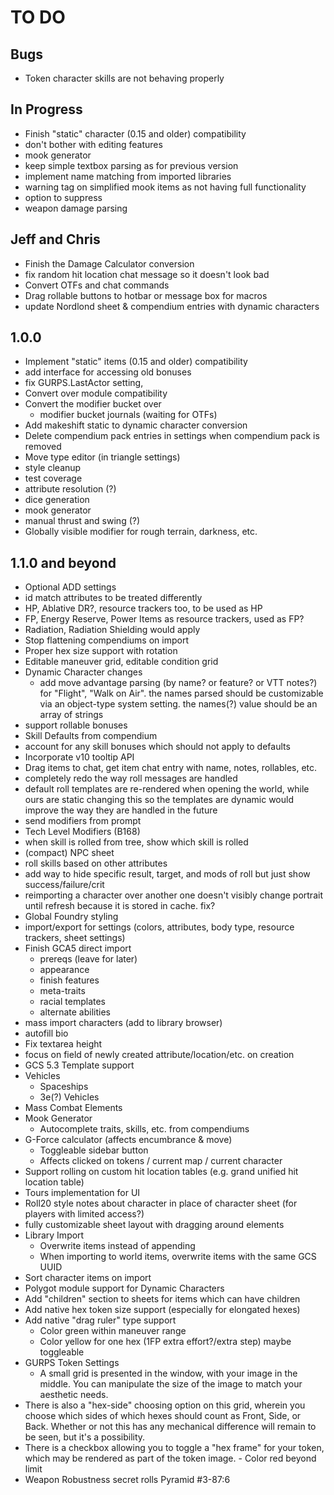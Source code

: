 # TO DO

## Bugs
- Token character skills are not behaving properly

## In Progress

- Finish "static" character (0.15 and older) compatibility
 - don't bother with editing features
- mook generator
 - keep simple textbox parsing as for previous version
 - implement name matching from imported libraries
 - warning tag on simplified mook items as not having full functionality
  - option to suppress
 - weapon damage parsing

## Jeff and Chris

- Finish the Damage Calculator conversion
 - fix random hit location chat message so it doesn't look bad
- Convert OTFs and chat commands
 - Drag rollable buttons to hotbar or message box for macros
- update Nordlond sheet & compendium entries with dynamic characters

## 1.0.0

- Implement "static" items (0.15 and older) compatibility
 - add interface for accessing old bonuses
- fix GURPS.LastActor setting,
- Convert over module compatibility
- Convert the modifier bucket over
  - modifier bucket journals (waiting for OTFs)
- Add makeshift static to dynamic character conversion
- Delete compendium pack entries in settings when compendium pack is removed
- Move type editor (in triangle settings)
- style cleanup
- test coverage
 - attribute resolution (?)
 - dice generation
 - mook generator
-   manual thrust and swing (?)
- Globally visible modifier for rough terrain, darkness, etc.

## 1.1.0 and beyond

- Optional ADD settings
 - id match attributes to be treated differently
  - HP, Ablative DR?, resource trackers too, to be used as HP
  - FP, Energy Reserve, Power Items as resource trackers, used as FP?
  - Radiation, Radiation Shielding would apply
- Stop flattening compendiums on import
- Proper hex size support with rotation
- Editable maneuver grid, editable condition grid
- Dynamic Character changes
  - add move advantage parsing (by name? or feature? or VTT notes?) for "Flight", "Walk on Air".
    the names parsed should be customizable via an object-type system setting. the names(?) value should be an array of strings
- support rollable bonuses
- Skill Defaults from compendium
 - account for any skill bonuses which should not apply to defaults
- Incorporate v10 tooltip API
- Drag items to chat, get item chat entry with name, notes, rollables, etc.
- completely redo the way roll messages are handled
 - default roll templates are re-rendered when opening the world, while ours are static
  changing this so the templates are dynamic would improve the way they are handled in the future
- send modifiers from prompt
- Tech Level Modifiers (B168)
- when skill is rolled from tree, show which skill is rolled
- (compact) NPC sheet
- roll skills based on other attributes
- add way to hide specific result, target, and mods of roll but just show success/failure/crit
- reimporting a character over another one doesn't visibly change portrait until refresh because it is stored in cache. fix?
- Global Foundry styling
- import/export for settings (colors, attributes, body type, resource trackers, sheet settings)
- Finish GCA5 direct import
  - prereqs (leave for later)
  - appearance
  - finish features
  - meta-traits
  - racial templates
  - alternate abilities
- mass import characters (add to library browser)
- autofill bio
- Fix textarea height
- focus on field of newly created attribute/location/etc. on creation
- GCS 5.3 Template support
- Vehicles
  - Spaceships
  - 3e(?) Vehicles
- Mass Combat Elements
- Mook Generator
  - Autocomplete traits, skills, etc. from compendiums
- G-Force calculator (affects encumbrance & move)
  - Toggleable sidebar button
  - Affects clicked on tokens / current map / current character
- Support rolling on custom hit location tables (e.g. grand unified hit location table)
- Tours implementation for UI
- Roll20 style notes about character in place of character sheet (for players with limited access?)
- fully customizable sheet layout with dragging around elements
- Library Import
  - Overwrite items instead of appending
  - When importing to world items, overwrite items with the same GCS UUID
- Sort character items on import
- Polygot module support for Dynamic Characters
- Add "children" section to sheets for items which can have children
- Add native hex token size support (especially for elongated hexes)
- Add native "drag ruler" type support
  - Color green within maneuver range
  - Color yellow for one hex (1FP extra effort?/extra step) maybe toggleable
- GURPS Token Settings
  - A small grid is presented in the window, with your image in the middle. You can manipulate the size of the image to match your aesthetic needs.
 - There is also a "hex-side" choosing option on this grid, wherein you choose which sides of which hexes should count as Front, Side, or Back. Whether or not this has any mechanical difference will remain to be seen, but it's a possibility.
 - There is a checkbox allowing you to toggle a "hex frame" for your token, which may be rendered as part of the token image. - Color red beyond limit
 - Weapon Robustness secret rolls Pyramid #3-87:6
